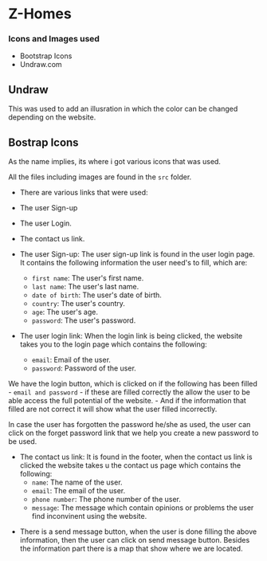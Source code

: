 # Z-Homes

### Icons and Images used
- Bootstrap Icons
- Undraw.com

## Undraw
This was used to add an illusration in which the color can be changed depending on the website.

## Bostrap Icons
As the name implies, its where i got various icons that was used.



All the files including images are found in the `src` folder.

- There are various links that were used:
+ The user Sign-up
+ The user Login.
+ The contact us link.


+ The user Sign-up: The user sign-up link is found in the user login page. It contains the following information the user need's to fill, which are:
    - `first name`: The user's first name.
    - `last name`: The user's last name.
    - `date of birth`: The user's date of birth.
    - `country`: The user's country.
    - `age`: The user's age.
    - `password`: The user's password.

+ The user login link: When the login link is being clicked, the website takes you to the login page which contains the following:
    - `email`: Email of the user.
    - `password`: Password of the user.

We have the login button, which is clicked on if the following has been filled - `email and password` - if these are filled correctly the allow the user to be able access the full potential of the website.  -  And if the information that filled are not correct it will show what the user filled incorrectly.


In case the user has forgotten the password he/she as used, the user can click on the forget password link that we help you create a new password to be used.

+ The contact us link: It is found in the footer, when the contact us link is clicked the website takes u the contact us page which contains the following:
    - `name`: The name of the user.
    - `email`: The email of the user.
    - `phone number`: The phone number of the user.
    - `message`: The message which contain opinions or problems the user find inconvinent using the website.

- There is a send message button, when the user is done filling the above information, then the user can click on send message button. Besides the information part there is a map that show where we are located.


